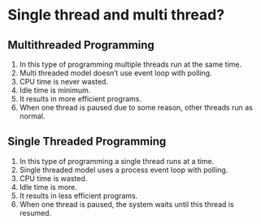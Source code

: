 # Single thread and multi thread?
## Multithreaded Programming

1. In this type of programming multiple threads run at the same time.
2. Multi threaded model doesn’t use event loop with polling.
3. CPU time is never wasted.
4. Idle time is minimum.
5. It results in more efficient programs.
6. When one thread is paused due to some reason, other threads run as normal.

## Single Threaded Programming

1. In this type of programming a single thread runs at a time.
2. Single threaded model uses a process event loop with polling.
3. CPU time is wasted.
4. Idle time is more.
5. It results in less efficient programs.
6. When one thread is paused, the system waits until this thread is resumed.
